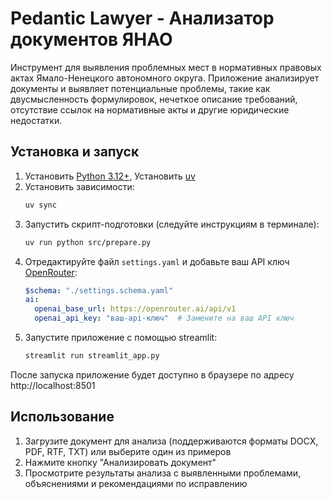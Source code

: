 # Pedantic Lawyer - Анализатор документов ЯНАО

Инструмент для выявления проблемных мест в нормативных правовых актах Ямало-Ненецкого автономного округа. Приложение
анализирует документы и выявляет потенциальные проблемы, такие как двусмысленность формулировок, нечеткое описание
требований, отсутствие ссылок на нормативные акты и другие юридические недостатки.

## Установка и запуск

1. Установить [Python 3.12+](https://www.python.org/downloads/), Установить [uv](https://github.com/astral-sh/uv)
2. Установить зависимости:
   ```bash
   uv sync
   ```
3. Запустить скрипт-подготовки (следуйте инструкциям в терминале):
   ```bash
   uv run python src/prepare.py
   ```
4. Отредактируйте файл `settings.yaml` и добавьте ваш API ключ [OpenRouter](https://openrouter.ai/):
    ```yaml
    $schema: "./settings.schema.yaml"
    ai:
      openai_base_url: https://openrouter.ai/api/v1
      openai_api_key: "ваш-api-ключ"  # Замените на ваш API ключ
    ```
5. Запустите приложение с помощью streamlit:
    ```bash
    streamlit run streamlit_app.py
    ```

После запуска приложение будет доступно в браузере по адресу http://localhost:8501

## Использование

1. Загрузите документ для анализа (поддерживаются форматы DOCX, PDF, RTF, TXT) или выберите один из примеров
2. Нажмите кнопку "Анализировать документ"
3. Просмотрите результаты анализа с выявленными проблемами, объяснениями и рекомендациями по исправлению
